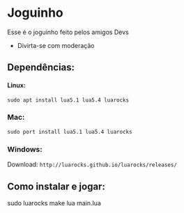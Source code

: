 # Joguinho
Esse é o joguinho feito pelos amigos Devs
- Divirta-se com moderação

## Dependências:

#### Linux:
`sudo apt install lua5.1 lua5.4 luarocks`

### Mac:
`sudo port install lua5.1 lua5.4 luarocks`

### Windows:
Download: `http://luarocks.github.io/luarocks/releases/`

## Como instalar e jogar:
sudo luarocks make
lua main.lua
